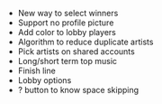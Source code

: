 -   New way to select winners
-   Support no profile picture
-   Add color to lobby players
-   Algorithm to reduce duplicate artists
-   Pick artists on shared accounts
-   Long/short term top music
-   Finish line
-   Lobby options
-   ? button to know space skipping
